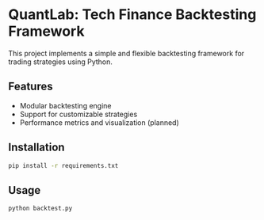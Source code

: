# QuantLab: Tech Finance Backtesting Framework

This project implements a simple and flexible backtesting framework for trading strategies using Python.  

## Features

- Modular backtesting engine  
- Support for customizable strategies  
- Performance metrics and visualization (planned)

## Installation

```bash
pip install -r requirements.txt
```

## Usage

```bash
python backtest.py
```
